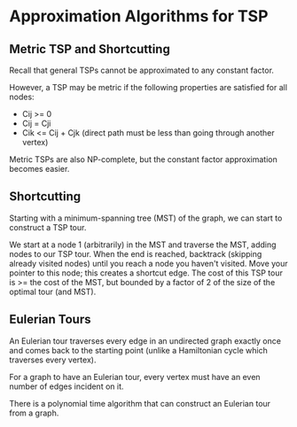 # Approximation Algorithms for TSP

## Metric TSP and Shortcutting

Recall that general TSPs cannot be approximated to any constant factor. 

However, a TSP may be metric if the following properties are satisfied for all nodes:

- Cij >= 0
- Cij = Cji
- Cik <= Cij + Cjk (direct path must be less than going through another vertex)

Metric TSPs are also NP-complete, but the constant factor approximation becomes easier.

## Shortcutting

Starting with a minimum-spanning tree (MST) of the graph, we can start to construct a TSP tour.

We start at a node 1 (arbitrarily) in the MST and traverse the MST, adding nodes to our TSP tour. When the end is reached, backtrack (skipping already visited nodes) until you reach a node you haven't visited. Move your pointer to this node; this creates a shortcut edge. The cost of this TSP tour is >= the cost of the MST, but bounded by a factor of 2 of the size of the optimal tour (and MST).

## Eulerian Tours

An Eulerian tour traverses every edge in an undirected graph exactly once and comes back to the starting point (unlike a Hamiltonian cycle which traverses every vertex).

For a graph to have an Eulerian tour, every vertex must have an even number of edges incident on it.

There is a polynomial time algorithm that can construct an Eulerian tour from a graph.